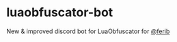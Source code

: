 # luaobfuscator-bot

New & improved discord bot for LuaObfuscator for [@ferib](https://github.com/ferib)
